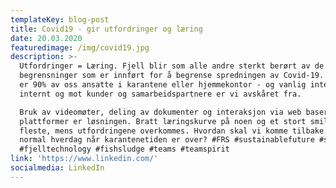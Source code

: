 ```yaml
---
templateKey: blog-post
title: Covid19 - gir utfordringer og læring
date: 20.03.2020
featuredimage: /img/covid19.jpg
description: >-
  Utfordringer = Læring. Fjell blir som alle andre sterkt berørt av de
  begrensninger som er innført for å begrense spredningen av Covid-19. I Fjell
  er 90% av oss ansatte i karantene eller hjemmekontor - og vanlig interaksjon
  internt og mot kunder og samarbeidspartnere er vi avskåret fra. 

  Bruk av videomøter, deling av dokumenter og interaksjon via web baserte
  plattformer er løsningen. Bratt læringskurve på noen og et stort smil på de
  fleste, mens utfordringene overkommes. Hvordan skal vi komme tilbake til en
  normal hverdag når karantenetiden er over? #FRS #sustainablefuture #some #FTG
  #fjelltechnology #fishsludge #teams #teamspirit
link: 'https://www.linkedin.com/'
socialmedia: LinkedIn
---
```


